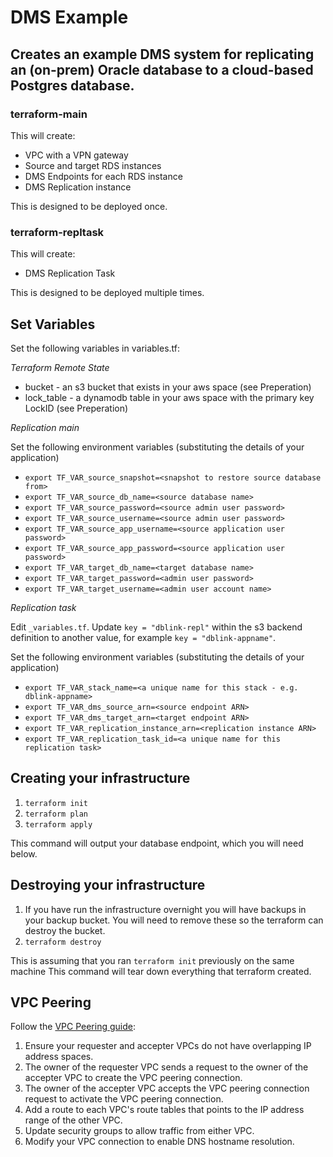 # DMS Example

## Creates an example DMS system for replicating an (on-prem) Oracle database to a cloud-based Postgres database.

### terraform-main
This will create:

 * VPC with a VPN gateway
 * Source and target RDS instances
 * DMS Endpoints for each RDS instance
 * DMS Replication instance

This is designed to be deployed once.

### terraform-repltask
This will create:

 * DMS Replication Task

This is designed to be deployed multiple times.

## Set Variables

Set the following variables in variables.tf:

 *Terraform Remote State*
 * bucket - an s3 bucket that exists in your aws space (see Preperation)
 * lock_table - a dynamodb table in your aws space with the primary key LockID (see Preperation)
 
*Replication main*

Set the following environment variables (substituting the details of your application)

* `export TF_VAR_source_snapshot=<snapshot to restore source database from>`
* `export TF_VAR_source_db_name=<source database name>`
* `export TF_VAR_source_password=<source admin user password>`
* `export TF_VAR_source_username=<source admin user password>`
* `export TF_VAR_source_app_username=<source application user password>`
* `export TF_VAR_source_app_password=<source application user password>`
* `export TF_VAR_target_db_name=<target database name>`
* `export TF_VAR_target_password=<admin user password>`
* `export TF_VAR_target_username=<admin user account name>`

*Replication task*

Edit `_variables.tf`. Update `key = "dblink-repl"` within the s3 backend definition to another value, for example `key = "dblink-appname"`.

Set the following environment variables (substituting the details of your application)
 
 * `export TF_VAR_stack_name=<a unique name for this stack - e.g. dblink-appname>`
 * `export TF_VAR_dms_source_arn=<source endpoint ARN>`
 * `export TF_VAR_dms_target_arn=<target endpoint ARN>`
 * `export TF_VAR_replication_instance_arn=<replication instance ARN>`
 * `export TF_VAR_replication_task_id=<a unique name for this replication task>`

## Creating your infrastructure

1. `terraform init`
2. `terraform plan`
3. `terraform apply`

This command will output your database endpoint, which you will need below.

## Destroying your infrastructure

1. If you have run the infrastructure overnight you will have backups in your backup bucket. You will need to remove these so the terraform can destroy the bucket.
1. `terraform destroy`

This is assuming that you ran `terraform init` previously on the same machine
This command will tear down everything that terraform created.

## VPC Peering

Follow the [VPC Peering guide](https://docs.aws.amazon.com/AmazonVPC/latest/PeeringGuide/vpc-peering-basics.html):

1. Ensure your requester and accepter VPCs do not have overlapping IP address spaces.
1. The owner of the requester VPC sends a request to the owner of the accepter VPC to create the VPC peering connection. 
1. The owner of the accepter VPC accepts the VPC peering connection request to activate the VPC peering connection.
1. Add a route to each VPC's route tables that points to the IP address range of the other VPC.
1. Update security groups to allow traffic from either VPC.
1. Modify your VPC connection to enable DNS hostname resolution.